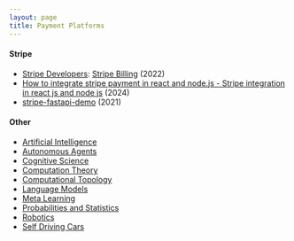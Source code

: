 ```yaml
---
layout: page
title: Payment Platforms
---
```

#### Stripe
* [Stripe Developers](https://www.youtube.com/@StripeDev): [Stripe Billing](https://www.youtube.com/playlist?list=PLy1nL-pvL2M6IZJivUndXPkUHs4FZpGtC) (2022)
* [ How to integrate stripe payment in react and node.js - Stripe integration in react js and node js](https://www.youtube.com/watch?v=UBsFYdVDWJE) (2024)
* [stripe-fastapi-demo](https://github.com/rsusik/stripe-fastapi-demo) (2021)

#### Other
* [Artificial Intelligence](/artificial_intelligence)
* [Autonomous Agents](/autonomous_agents)
* [Cognitive Science](/cognitive_science)
* [Computation Theory](/computation_theory)
* [Computational Topology](/computational_topology)
* [Language Models](/language_models)
* [Meta Learning](/meta_learning)
* [Probabilities and Statistics](/probabilities_and_statistics)
* [Robotics](/robotics)
* [Self Driving Cars](/self_driving_cars)